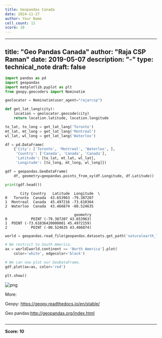 ```yaml
---
title: Geopandas Canada
date: 2024-11-27
author: Your Name
cell_count: 11
score: 10
---
```


---
title: "Geo Pandas Canada"
author: "Raja CSP Raman"
date: 2019-05-07
description: "-"
type: technical_note
draft: false
---

```python
import pandas as pd
import geopandas
import matplotlib.pyplot as plt
from geopy.geocoders import Nominatim
```


```python
geolocator = Nominatim(user_agent="rajarcsp")
```


```python
def get_lat_lang(city):
    location = geolocator.geocode(city)
    return location.latitude, location.longitude
```


```python
to_lat, to_long = get_lat_lang('Toronto')
mt_lat, mt_long = get_lat_lang('Montreal')
wl_lat, wl_long = get_lat_lang('Waterloo')
```


```python
df = pd.DataFrame(
    {'City': ['Toronto', 'Montreal', 'Waterloo', ],
     'Country': ['Canada', 'Canada', 'Canada'],
     'Latitude': [to_lat, mt_lat, wl_lat],
     'Longitude': [to_long, mt_long, wl_long]})
```


```python
gdf = geopandas.GeoDataFrame(
    df, geometry=geopandas.points_from_xy(df.Longitude, df.Latitude))
```


```python
print(gdf.head())
```

           City Country   Latitude  Longitude  \
    0   Toronto  Canada  43.653963 -79.387207   
    1  Montreal  Canada  45.497216 -73.610364   
    2  Waterloo  Canada  43.466874 -80.524635   
    
                                    geometry  
    0           POINT (-79.387207 43.653963)  
    1  POINT (-73.61036420000001 45.4972159)  
    2           POINT (-80.524635 43.466874)  



```python
world = geopandas.read_file(geopandas.datasets.get_path('naturalearth_lowres'))

# We restrict to South America.
ax = world[world.continent == 'North America'].plot(
    color='white', edgecolor='black')

# We can now plot our GeoDataFrame.
gdf.plot(ax=ax, color='red')

plt.show()
```


    
![png](/mlnotes/images/geopandas_canada_8_0.png)
    


More:

Geopy:
https://geopy.readthedocs.io/en/stable/

Geo pandas:http://geopandas.org/index.html


```python

```


---
**Score: 10**